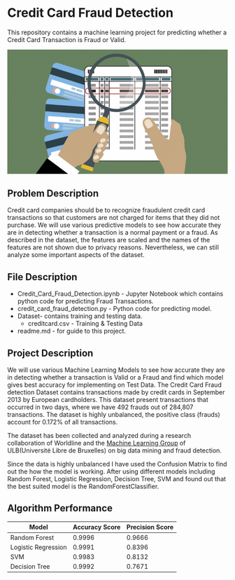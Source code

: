 # Credit Card Fraud Detection
This repository contains a machine learning project for predicting whether a Credit Card Transaction is Fraud or Valid.

![Display Image](./Rawdata/cap1.jpg)

## Problem Description
Credit card companies should be to recognize fraudulent credit card transactions so that customers are not charged for items that they did not purchase. We will use various predictive models to see how accurate they are in detecting whether a transaction is a normal payment or a fraud. As described in the dataset, the features are scaled and the names of the features are not shown due to privacy reasons. Nevertheless, we can still analyze some important aspects of the dataset.


## File Description

* Credit_Card_Fraud_Detection.ipynb - Jupyter Notebook which contains python code for predicting Fraud Transactions.<br>
* credit_card_fraud_detection.py - Python code for predicting model.<br>
* Dataset- contains training and testing data.<br>
  * creditcard.csv - Training & Testing Data
* readme.md - for guide to this project.<br>

## Project Description
We will use various Machine Learning Models to see how accurate they are in detecting whether a transaction is Valid or a Fraud and find which model gives best accuracy for implementing on Test Data.
The Credit Card Fraud detection Dataset contains transactions made by credit cards in September 2013 by European cardholders. This dataset present transactions that occurred in two days, where we have 492 frauds out of 284,807 transactions. The dataset is highly unbalanced, the positive class (frauds) account for 0.172% of all transactions.

The dataset has been collected and analyzed during a research collaboration of Worldline and the [Machine Learning Group](http://mlg.ulb.ac.be) of ULB(Université Libre de Bruxelles) on big data mining and fraud detection.

Since the data is highly unbalanced I have used the Confusion Matrix to find out the how the model is working. After using different models including Random Forest, Logistic Regression, Decision Tree, SVM and found out that the best suited model is the RandomForestClassifier.

## Algorithm Performance

| Model  | Accuracy Score | Precision Score |
| --- | --- | --- |
| Random Forest | 0.9996 | 0.9666 |
| Logistic Regression | 0.9991 | 0.8396 |
| SVM | 0.9983 | 0.8132  |
| Decision Tree | 0.9992 | 0.7671 |
